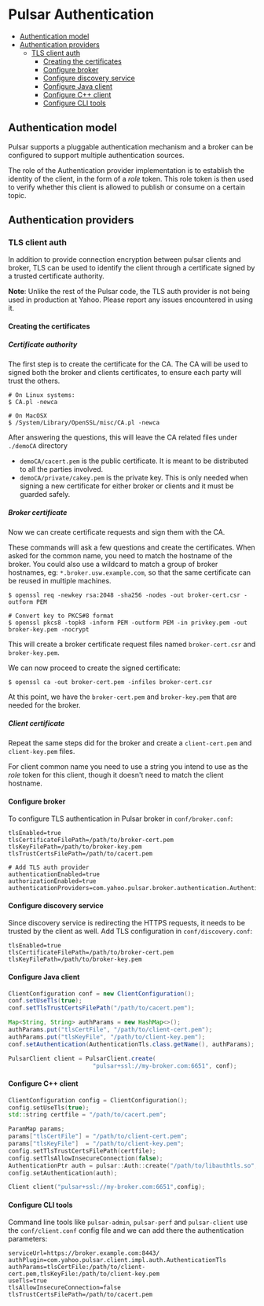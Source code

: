 
# Pulsar Authentication

<!-- TOC depthFrom:2 depthTo:4 withLinks:1 updateOnSave:1 orderedList:0 -->

- [Authentication model](#authentication-model)
- [Authentication providers](#authentication-providers)
	- [TLS client auth](#tls-client-auth)
		- [Creating the certificates](#creating-the-certificates)
		- [Configure broker](#configure-broker)
		- [Configure discovery service](#configure-discovery-service)
		- [Configure Java client](#configure-java-client)
		- [Configure C++ client](#configure-c-client)
		- [Configure CLI tools](#configure-cli-tools)

<!-- /TOC -->

## Authentication model

Pulsar supports a pluggable authentication mechanism and a broker can be
configured to support multiple authentication sources.

The role of the Authentication provider implementation is to establish the
identity of the client, in the form of a *role* token. This role token
is then used to verify whether this client is allowed to publish or
consume on a certain topic.

## Authentication providers

### TLS client auth

In addition to provide connection encryption between pulsar clients and
broker, TLS can be used to identify the client through a certificate
signed by a trusted certificate authority.

**Note**: Unlike the rest of the Pulsar code, the TLS auth provider is not being
used in production at Yahoo. Please report any issues encountered in using it.

#### Creating the certificates

##### Certificate authority

The first step is to create the certificate for the CA. The CA will be
used to signed both the broker and clients certificates, to ensure each
party will trust the others.

```shell
# On Linux systems:
$ CA.pl -newca

# On MacOSX
$ /System/Library/OpenSSL/misc/CA.pl -newca
```

After answering the questions, this will leave the CA related files
under `./demoCA` directory
 * `demoCA/cacert.pem` is the public certificate. It is meant to be
   distributed to all the parties involved.
 * `demoCA/private/cakey.pem` is the private key. This is only needed
   when signing a new certificate for either broker or clients and it
   must be guarded safely.

##### Broker certificate

Now we can create certificate requests and sign them with the CA.

These commands will ask a few questions and create the certificates. When asked
for the common name, you need to match the hostname of the broker. You could also
use a wildcard to match a group of broker hostnames, eg: `*.broker.usw.example.com`,
so that the same certificate can be reused in multiple machines.

```shell
$ openssl req -newkey rsa:2048 -sha256 -nodes -out broker-cert.csr -outform PEM

# Convert key to PKCS#8 format
$ openssl pkcs8 -topk8 -inform PEM -outform PEM -in privkey.pem -out broker-key.pem -nocrypt
```

This will create a broker certificate request files named
 `broker-cert.csr` and `broker-key.pem`.


We can now proceed to create the signed certificate:

```shell
$ openssl ca -out broker-cert.pem -infiles broker-cert.csr
```

At this point, we have the `broker-cert.pem` and `broker-key.pem` that
are needed for the broker.

##### Client certificate

Repeat the same steps did for the broker and create a `client-cert.pem`
and `client-key.pem` files.

For client common name you need to use a string you intend to use as the
*role* token for this client, though it doesn't need to match the client hostname.

#### Configure broker

To configure TLS authentication in Pulsar broker in `conf/broker.conf`:

```shell
tlsEnabled=true
tlsCertificateFilePath=/path/to/broker-cert.pem
tlsKeyFilePath=/path/to/broker-key.pem
tlsTrustCertsFilePath=/path/to/cacert.pem

# Add TLS auth provider
authenticationEnabled=true
authorizationEnabled=true
authenticationProviders=com.yahoo.pulsar.broker.authentication.AuthenticationProviderTls
```

#### Configure discovery service

Since discovery service is redirecting the HTTPS requests, it needs to be trusted
by the client as well. Add TLS configuration in `conf/discovery.conf`:

```shell
tlsEnabled=true
tlsCertificateFilePath=/path/to/broker-cert.pem
tlsKeyFilePath=/path/to/broker-key.pem
```

#### Configure Java client

```java
ClientConfiguration conf = new ClientConfiguration();
conf.setUseTls(true);
conf.setTlsTrustCertsFilePath("/path/to/cacert.pem");

Map<String, String> authParams = new HashMap<>();
authParams.put("tlsCertFile", "/path/to/client-cert.pem");
authParams.put("tlsKeyFile", "/path/to/client-key.pem");
conf.setAuthentication(AuthenticationTls.class.getName(), authParams);

PulsarClient client = PulsarClient.create(
                        "pulsar+ssl://my-broker.com:6651", conf);
```

#### Configure C++ client

```cpp
ClientConfiguration config = ClientConfiguration();
config.setUseTls(true);
std::string certfile = "/path/to/cacert.pem";

ParamMap params;
params["tlsCertFile"] = "/path/to/client-cert.pem";
params["tlsKeyFile"]  = "/path/to/client-key.pem";
config.setTlsTrustCertsFilePath(certfile);
config.setTlsAllowInsecureConnection(false);
AuthenticationPtr auth = pulsar::Auth::create("/path/to/libauthtls.so", params);
config.setAuthentication(auth);

Client client("pulsar+ssl://my-broker.com:6651",config);
```


#### Configure CLI tools

Command line tools like `pulsar-admin`, `pulsar-perf` and `pulsar-client` use the `conf/client.conf` config file and we can
add there the authentication parameters:

```shell
serviceUrl=https://broker.example.com:8443/
authPlugin=com.yahoo.pulsar.client.impl.auth.AuthenticationTls
authParams=tlsCertFile:/path/to/client-cert.pem,tlsKeyFile:/path/to/client-key.pem
useTls=true
tlsAllowInsecureConnection=false
tlsTrustCertsFilePath=/path/to/cacert.pem
```
